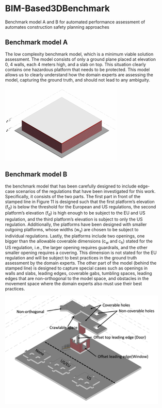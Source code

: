 # BIM-Based3DBenchmark
Benchmark model A and B for automated performance assessment of automates construction safety planning approaches

## Benchmark model A 
The low complexity benchmark model, which is a minimum viable solution assessment. The model consists of only a ground plane placed at elevation 0, 4 walls, each 4 meters high, and a slab on top. This situation clearly contains one hazardous platform that needs to be protected. This model allows us to clearly understand how the domain experts are assessing the model, capturing the ground truth, and should not lead to any ambiguity.

![Benchmark model A](Benchmarkmodel_A/BM_A.png)

## Benchmark model B
the benchmark model that has been carefully designed to include edge-case scenarios of the regulations that have been investigated for this work. Specifically, it consists of the two parts. The first part in front of the stamped line in Figure 11 is designed such that the first platform’s elevation (f<sub>d</sub>) is below the threshold for the European and US regulations, the second platform’s elevation (f<sub>d</sub>) is high enough to be subject to the EU and US regulation, and the third platform’s elevation is subject to only the US regulation. Additionally, the platforms have been designed with smaller outgoing platforms, whose widths (w<sub>s</sub>) are chosen to be subject to individual regulations. Lastly, the platforms include two openings, one bigger than the allowable coverable dimensions (c<sub>w</sub> and c<sub>h</sub>) stated for the US regulation, i.e., the larger opening requires guardrails, and the other smaller opening requires a covering. This dimension is not stated for the EU regulation and will be subject to best practices in the ground truth assessment by the domain experts. The other part of the model (behind the stamped line) is designed to capture special cases such as openings in walls and slabs, leading edges, coverable gabs, tumbling spaces, leading edges that are non-orthogonal to the model space, and obstacles in the movement space where the domain experts also must use their best practices.

![Benchmark model B](Benchmarkmodel_B/BM_B.png)
